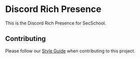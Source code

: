 # Discord Rich Presence
This is the Discord Rich Presence for SecSchool.

## Contributing
Please follow our [Style Guide](https://github.com/SecSchool/styleguide) when contributing to this project.
